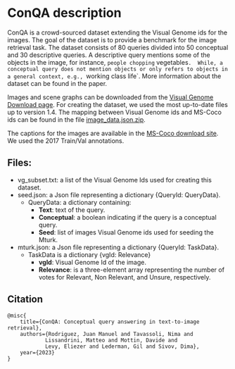 # ConQA description

ConQA is a crowd-sourced dataset extending the Visual Genome ids for the images. The goal of the dataset is to provide a benchmark for the image retrieval task. The dataset consists of 80 queries divided into 50 conceptual and 30 descriptive queries. A descriptive query mentions some of the objects in the image, for instance, `people chopping` vegetables`. 
While, a conceptual query does not mention objects or only refers to objects in a general context, e.g., `working class life`. More information about the dataset can be found in the paper.

Images and scene graphs can be downloaded from the [Visual Genome Download page](http://visualgenome.org/api/v0/api_home.html). For creating the dataset, we used the most up-to-date files up to version 1.4. The mapping between Visual Genome ids and MS-Coco ids can be found in the file [image_data.json.zip](http://visualgenome.org/static/data/dataset/image_data.json.zip).

The captions for the images are available in the [MS-Coco download site](https://cocodataset.org/#download). We used the 2017 Train/Val annotations.

## Files:

* vg_subset.txt: a list of the Visual Genome Ids used for creating this dataset.
* seed.json: a Json file representing a dictionary {QueryId: QueryData}.
    * QueryData: a dictionary containing:
        * **Text**: text of the query. 
        * **Conceptual**: a boolean indicating if the query is a conceptual query.
        * **Seed**: list of images Visual Genome ids used for seeding the Mturk.
* mturk.json: a Json file representing a dictionary {QueryId: TaskData}. 
    * TaskData is a dictionary {vgId: Relevance}
        * **vgId**: Visual Genome Id of the image.
        * **Relevance**: is a three-element array representing the number of votes for Relevant, Non Relevant, and Unsure, respectively.

## Citation

```
@misc{
    title={ConQA: Conceptual query answering in text-to-image retrieval},
    authors={Rodriguez, Juan Manuel and Tavassoli, Nima and
            Lissandrini, Matteo and Mottin, Davide and
            Levy, Eliezer and Lederman, Gil and Sivov, Dima},
    year={2023}
}
```